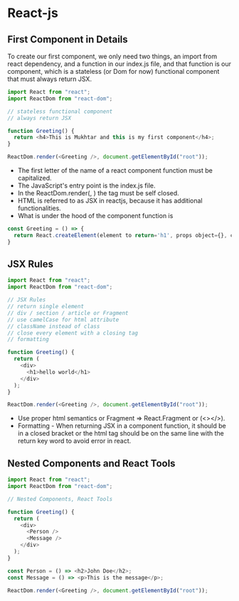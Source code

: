 # React-js

## First Component in Details

To create our first component, we only need two things, an import from react dependency, and a function in our index.js file, and that function is our component, which is a stateless (or Dom for now) functional component that must always return JSX.

```javascript
import React from "react";
import ReactDom from "react-dom";

// stateless functional component
// always return JSX

function Greeting() {
  return <h4>This is Mukhtar and this is my first component</h4>;
}

ReactDom.render(<Greeting />, document.getElementById("root"));
```

- The first letter of the name of a react component function must be capitalized.
- The JavaScript's entry point is the index.js file.
- In the ReactDom.render(<Greeting />, ) the tag must be self closed.
- HTML is referred to as JSX in reactjs, because it has additional functionalities.
- What is under the hood of the component function is

```javascript
const Greeting = () => {
  return React.createElement(element to return='h1', props object={}, children='hello');
}
```

## JSX Rules

```javascript
import React from "react";
import ReactDom from "react-dom";

// JSX Rules
// return single element
// div / section / article or Fragment
// use camelCase for html attribute
// className instead of class
// close every element with a closing tag
// formatting

function Greeting() {
  return (
    <div>
      <h1>hello world</h1>
    </div>
  );
}

ReactDom.render(<Greeting />, document.getElementById("root"));
```

- Use proper html semantics or Fragment => React.Fragment or (<></>).
- Formatting - When returning JSX in a component function, it should be in a closed bracket or the html tag should be on the same line with the return key word to avoid error in react.

## Nested Components and React Tools

```javascript
import React from "react";
import ReactDom from "react-dom";

// Nested Components, React Tools

function Greeting() {
  return (
    <div>
      <Person />
      <Message />
    </div>
  );
}

const Person = () => <h2>John Doe</h2>;
const Message = () => <p>This is the message</p>;

ReactDom.render(<Greeting />, document.getElementById("root"));
```
